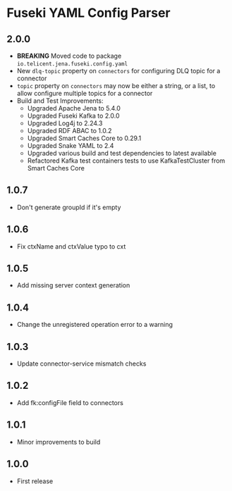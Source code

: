 # Fuseki YAML Config Parser

## 2.0.0

- **BREAKING** Moved code to package `io.telicent.jena.fuseki.config.yaml`
- New `dlq-topic` property on `connectors` for configuring DLQ topic for a connector
- `topic` property on `connectors` may now be either a string, or a list, to allow configure multiple topics for a
  connector
- Build and Test Improvements:
    - Upgraded Apache Jena to 5.4.0
    - Upgraded Fuseki Kafka to 2.0.0
    - Upgraded Log4j to 2.24.3
    - Upgraded RDF ABAC to 1.0.2
    - Upgraded Smart Caches Core to 0.29.1
    - Upgraded Snake YAML to 2.4
    - Upgraded various build and test dependencies to latest available
    - Refactored Kafka test containers tests to use KafkaTestCluster from Smart Caches Core

## 1.0.7
- Don't generate groupId if it's empty

## 1.0.6
- Fix ctxName and ctxValue typo to cxt

## 1.0.5
- Add missing server context generation

## 1.0.4
- Change the unregistered operation error to a warning

## 1.0.3
- Update connector-service mismatch checks

## 1.0.2
- Add fk:configFile field to connectors

## 1.0.1
- Minor improvements to build

## 1.0.0
- First release
